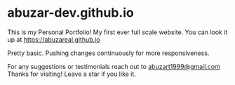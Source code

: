 # abuzar-dev.github.io

This is my Personal Portfolio!
My first ever full scale website.
You can look it up at https://abuzareal.github.io

Pretty basic.
Pushing changes continuously for more responsiveness.

For any suggestions or testimonials reach out to abuzart1999@gmail.com
Thanks for visiting! 
Leave a star if you like it.
